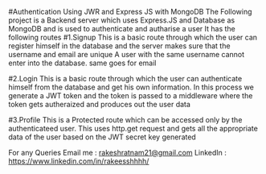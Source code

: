 #Authentication Using JWR and Express JS with MongoDB 
The Following project is a  Backend server which uses Express.JS and Database as MongoDB and is used to authenticate and autharise a user
It has the following routes
#1.Signup
This is a basic route through which the user can register himself in the database and the server makes sure that the username and email are unique 
A user with the same username cannot enter into the database. same goes for email

#2.Login 
This is a basic route through which the user can authenticate himself from the database and get his own information. In this process we generate a JWT token
and the token is passed to a middleware where the token gets autheraized and produces out the user data

#3.Profile
This is a Protected route which can be accessed only by the authenticateed user. This uses http.get request and gets all the appropriate data of the user based 
on the JWT secret key generated 

For any Queries 
Email me : rakeshratnam21@gmail.com
LinkedIn : https://www.linkedin.com/in/rakeesshhhh/
